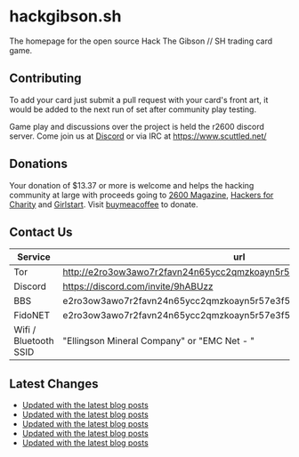 # hackgibson.sh
The homepage for the open source Hack The Gibson // SH trading card game.


## Contributing

To add your card just submit a pull request with your card's front art, it would be added to the next run of set after community play testing.

Game play and discussions over the project is held the r2600 discord server. Come join us at [Discord](https://discord.com/invite/9hABUzz) or via IRC at https://www.scuttled.net/


## Donations

Your donation of $13.37 or more is welcome and helps the hacking community at large with proceeds going to [2600 Magazine](https://2600.com/), [Hackers for Charity](https://hackersforcharity.org) and [Girlstart](https://girlstart.org).  Visit [buymeacoffee](https://www.buymeacoffee.com/hackgibson.sh) to donate.


## Contact Us

Service | url
-|-
Tor | http://e2ro3ow3awo7r2favn24n65ycc2qmzkoayn5r57e3f56nvjwdcgg32ad.onion
Discord | https://discord.com/invite/9hABUzz
BBS | e2ro3ow3awo7r2favn24n65ycc2qmzkoayn5r57e3f56nvjwdcgg32ad.onion:23
FidoNET | e2ro3ow3awo7r2favn24n65ycc2qmzkoayn5r57e3f56nvjwdcgg32ad.onion:24554
Wifi / Bluetooth SSID | "Ellingson Mineral Company" or "EMC Net - <fidonet address>"

## Latest Changes
<!-- BLOG-POST-LIST:START -->
- [Updated with the latest blog posts](https://github.com/DFW2600/hackgibson.sh/commit/fb7cba296270a998d242218513d76efa7e1589dd)
- [Updated with the latest blog posts](https://github.com/DFW2600/hackgibson.sh/commit/0171b43fd9c6eabd61fbb5c0fad7bfbb5bc37c04)
- [Updated with the latest blog posts](https://github.com/DFW2600/hackgibson.sh/commit/ab5c3b5f08b473b8a12d77c07ced12dd8da60c85)
- [Updated with the latest blog posts](https://github.com/DFW2600/hackgibson.sh/commit/a430180d7526ea6febfe4aa44072fd170fa97952)
- [Updated with the latest blog posts](https://github.com/DFW2600/hackgibson.sh/commit/6059e058fa50ac7bb6c2fe6680136d0362503ebb)
<!-- BLOG-POST-LIST:END -->
